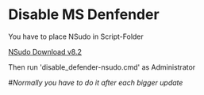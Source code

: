 # Disable MS Denfender

You have to place NSudo in Script-Folder 

[NSudo Download v8.2](https://github.com/M2Team/NSudo/releases/download/8.2/NSudo_8.2_All_Components.zip)
		
		
		
Then run 'disable_defender-nsudo.cmd' as Administrator


#*Normally you have to do it after each bigger update*

